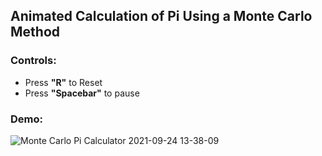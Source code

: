 ## Animated Calculation of Pi Using a Monte Carlo Method 

### Controls:
- Press **"R"** to Reset
- Press **"Spacebar"** to pause


### Demo:
![Monte Carlo Pi Calculator 2021-09-24 13-38-09](https://user-images.githubusercontent.com/61772752/134724987-76ec1095-8cfc-4890-b8c6-b0f10cd81fcb.gif)
